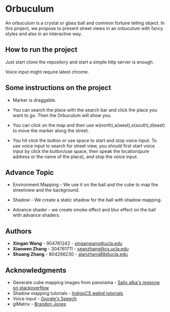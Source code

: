 # Orbuculum

An orbuculum is a crystal or glass ball and common fortune telling object. In this project, we propose to present street views in an orbuculum with fancy styles and also in an interactive way.  

## How to run the project

Just start clone the repository and start a simple http server is enough.

Voice input might require latest chrome.

## Some instructions on the project

* Marker is draggable.

* You can search the place with the search bar and click the place you want to go. Then the Orbuculum will show you.

* You can click on the map and then use w(north),a(west),s(south),d(east) to move the marker along the street.

* You hit click the button or use space to start and stop voice input. To use voice input to search for street view, you should first start voice input by click the button/use space, then speak the location(pure address or the name of the place), and stop the voice input.

## Advance Topic

* Environment Mapping - We use it on the ball and the cube to map the streetview and the background.

* Shadow - We create a static shadow for the ball with shadow mapping.

* Advance shader - we create smoke effect and blur effect on the ball with advance shaders.

## Authors

* **Xingan Wang** - 904761242 - xinganwang@ucla.edu
* **Xiaowen Zhang** - 304761711 - seanzhang@cs.ucla.edu
* **Shuang Zhang** - 804296230 - alanzhang88@ucla.edu

## Acknowledgments

* Generate cube mapping images from panorama - [Salix alba's respone on stackoverflow](http://stackoverflow.com/questions/29678510/convert-21-equirectangular-panorama-to-cube-map)
* Shadow mapping tutorials - [IndigoCS webgl tutorials](https://github.com/sessamekesh/IndigoCS-webgl-tutorials/tree/master/Shadow%20Mapping)
* Voice input - [Google's Speech](https://www.google.com/intl/en/chrome/demos/speech.html)
* glMatrix - [Brandon Jones](http://glmatrix.net/)
